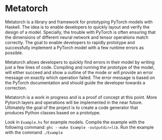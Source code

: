 # Metatorch

Metatorch is a library and framework for prototyping PyTorch models with Haskell.
The idea is to enable developers to quickly layout and verify the design of a model.
Specially, the trouble with PyTorch is often ensuring that the dimensions of different neural network and tensor operations match correctly.
The goal to enable developers to rapidly prototype and successfully implement a PyTorch model with a few runtime errors as possible.

Metatorch allows developers to quickly find errors in their model by writing just a few lines of code.
Compiling and running the prototype of the model, will either succeed and show a outline of the mode or will provide an error message on exactly which operation failed.
The error message is based on the PyTorch documentation and should guide the developer towards a correction.

Metatorch is a work in progress and is a proof of concept at this point.
More Pytorch layers and operations will be implemented in the near future.
Ultimately the goal of the project is to create a code generator that produces Python classes based on a prototype.

Look in `Example.hs` for example models. Compile the example with the following command: `ghc --make Example -outputdir=lib`. Run the example with the command `./Example`
